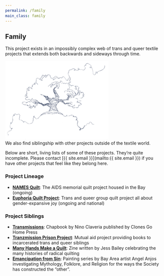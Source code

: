 ```yaml
---
permalink: /family
main_class: family
---
```


## Family

This project exists in an impossibly complex web of
trans and queer textile projects that extends both
backwards and sideways through time.

<div class="two-col">
  <img
      class="left"
      src="/assets/images/illustration-tree.png"
      alt="Line drawing of a tree made out of threads"
      width="333" height="253"
  />

  <div class="right" markdown="1">
We also find siblingship with other projects outside
of the textile world.

Below are short, living lists of some of these
projects. They’re quite incomplete. Please contact
[{{ site.email }}](mailto:{{ site.email }}) if you have other
projects that feel like they belong here.
  </div>
</div>

### Project Lineage

- [**NAMES Quilt**](https://www.aidsmemorial.org/quilt):
  The AIDS memorial quilt project housed in the Bay (ongoing)
- [**Euphoria Quilt Project**](https://euphoriaquilt.com/):
  Trans and queer group quilt project all about gender-expansive joy
  (ongoing and national)

### Project Siblings

- [**Transmissions**](https://www.clonesgohome.com/chapbooks/):
  Chapbook by Nino Claveria
  published by Clones Go Home Press
- [**Tranzmission Prison Project**](https://www.instagram.com/tranzmissionprisonproject/):
  Mutual aid project providing books to incarcerated trans and queer
  siblings
- [**Many Hands Make a Quilt**](https://shop.tatter.org/products/many-hands-make-a-quilt-short-stories-of-radical-quilting-by-jess-bailey?variant=44180330742081):
  Zine written by Jess Bailey celebrating the many histories of radical quilting
- [**Emancipation from Sin**](https://www.instagram.com/angelalbieanjos/?hl=en):
  Painting series by Bay Area artist Angel Anjos investigating Mythology, Folklore, and Religion for the ways the Society has constructed the “other”.
